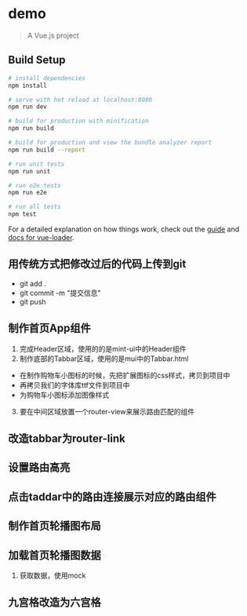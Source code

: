# demo

> A Vue.js project

## Build Setup

``` bash
# install dependencies
npm install

# serve with hot reload at localhost:8080
npm run dev

# build for production with minification
npm run build

# build for production and view the bundle analyzer report
npm run build --report

# run unit tests
npm run unit

# run e2e tests
npm run e2e

# run all tests
npm test
```

For a detailed explanation on how things work, check out the [guide](http://vuejs-templates.github.io/webpack/) and [docs for vue-loader](http://vuejs.github.io/vue-loader).

## 用传统方式把修改过后的代码上传到git
- git add .
- git commit -m "提交信息"
- git push 

## 制作首页App组件
1. 完成Header区域，使用的的是mint-ui中的Header组件
2. 制作底部的Tabbar区域，使用的是mui中的Tabbar.html
  + 在制作购物车小图标的时候，先把扩展图标的css样式，拷贝到项目中
  + 再拷贝我们的字体库ttf文件到项目中
  + 为购物车小图标添加图像样式
3. 要在中间区域放置一个router-view来展示路由匹配的组件

## 改造tabbar为router-link

## 设置路由高亮

## 点击taddar中的路由连接展示对应的路由组件

## 制作首页轮播图布局

## 加载首页轮播图数据
1. 获取数据，使用mock

## 九宫格改造为六宫格
